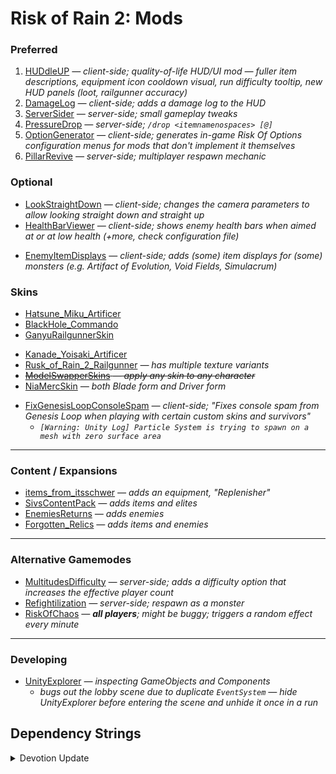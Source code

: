 # Risk of Rain 2: Mods

### Preferred
1. [HUDdleUP](https://thunderstore.io/package/itsschwer/HUDdleUP/) *— client-side; quality-of-life HUD/UI mod —  fuller item descriptions, equipment icon cooldown visual, run difficulty tooltip, new HUD panels (loot, railgunner accuracy)*
2. [DamageLog](https://thunderstore.io/package/itsschwer/DamageLog/) *— client-side; adds a damage log to the HUD*
3. [ServerSider](https://thunderstore.io/package/itsschwer/ServerSider/) *— server-side; small gameplay tweaks*
4. [PressureDrop](https://thunderstore.io/package/itsschwer/PressureDrop/) *— server-side; `/drop <itemnamenospaces> [@]`*
5. [OptionGenerator](https://thunderstore.io/package/6thmoon/OptionGenerator/) *— client-side; generates in-game Risk Of Options configuration menus for mods that don't implement it themselves*
6. [PillarRevive](https://thunderstore.io/package/Thrayonlosa/PillarRevive/) *— server-side; multiplayer respawn mechanic*

### Optional
- [LookStraightDown](https://thunderstore.io/package/HIFU/LookStraightDown/) *— client-side; changes the camera parameters to allow looking straight down and straight up*
- [HealthBarViewer](https://thunderstore.io/package/6thmoon/HealthBarViewer/) *— client-side; shows enemy health bars when aimed at or at low health (+more, check configuration file)*
<!--  -->
- [EnemyItemDisplays](https://thunderstore.io/package/TheTimesweeper/EnemyItemDisplays/) — *client-side; adds (some) item displays for (some) monsters (e.g. Artifact of Evolution, Void Fields, Simulacrum)*

### Skins
- [Hatsune_Miku_Artificer](https://thunderstore.io/package/SussyBnuuy/Hatsune_Miku_Artificer/)
- [BlackHole_Commando](https://thunderstore.io/package/FantomAs/BlackHole_Commando/)
- [GanyuRailgunnerSkin](https://thunderstore.io/package/HitagiTzuyu/GanyuRailgunnerSkin/)
<!--  -->
- [Kanade_Yoisaki_Artificer](https://thunderstore.io/package/KanadeFan/Kanade_Yoisaki_Artificer/)
- [Rusk_of_Rain_2_Railgunner](https://thunderstore.io/package/House_of_Judo/Rusk_of_Rain_2_Railgunner/) *— has multiple texture variants*
- ~~[ModelSwapperSkins](https://thunderstore.io/package/Goorakh/ModelSwapperSkins/) *— apply any skin to any character*~~
- [NiaMercSkin](https://thunderstore.io/package/mwmw/NiaMercSkin/) *— both Blade form and Driver form*
<!--  -->
- [FixGenesisLoopConsoleSpam](https://thunderstore.io/package/Moffein/FixGenesisLoopConsoleSpam/) *— client-side; "Fixes console spam from Genesis Loop when playing with certain custom skins and survivors"*
    - *`[Warning: Unity Log] Particle System is trying to spawn on a mesh with zero surface area`*

----

### Content / Expansions
- [items_from_itsschwer](https://thunderstore.io/package/itsschwer/items_from_itsschwer/) *— adds an equipment, "Replenisher"*
- [SivsContentPack](https://thunderstore.io/package/Sivelos1/SivsContentPack/) *— adds items and elites*
- [EnemiesReturns](https://thunderstore.io/package/Risky_Sleeps/EnemiesReturns/) *— adds enemies*
- [Forgotten_Relics](https://thunderstore.io/package/PlasmaCore3/Forgotten_Relics/) *— adds items and enemies*

----

### Alternative Gamemodes
- [MultitudesDifficulty](https://thunderstore.io/package/6thmoon/MultitudesDifficulty/) *— server-side; adds a difficulty option that increases the effective player count*
- [Refightilization](https://thunderstore.io/package/Wonda/Refightilization/) *— server-side; respawn as a monster*
- [RiskOfChaos](https://thunderstore.io/package/Goorakh/RiskOfChaos/) *— **all players**; might be buggy; triggers a random effect every minute*

----

### Developing
- [UnityExplorer](https://thunderstore.io/package/sinai-dev/UnityExplorer/) *— inspecting GameObjects and Components*
    - *bugs out the lobby scene due to duplicate `EventSystem` — hide UnityExplorer before entering the scene and unhide it once in a run*

## Dependency Strings

<details><summary>Devotion Update</summary>

```
RiskofThunder-BepInEx_GUI-3.0.3
RiskofThunder-FixPluginTypesSerialization-1.0.4
RiskofThunder-RoR2BepInExPack-1.16.0
bbepis-BepInExPack-5.4.2115
RiskofThunder-HookGenPatcher-1.2.3
XoXFaby-BetterUI-2.8.4
SussyBnuuy-Hatsune_Miku_Artificer-1.0.1
FantomAs-BlackHole_Commando-1.0.0
KingEnderBrine-LobbySkinsFix-1.2.1
RiskofThunder-R2API_Core-5.1.0
RiskofThunder-R2API_Language-1.0.1
KingEnderBrine-ScrollableLobbyUI-1.8.0
Goorakh-ModelSwapperSkins-1.5.0
itsschwer-PressureDrop-1.3.1
RiskofThunder-R2API_ContentManagement-1.0.4
RiskofThunder-R2API_Prefab-1.0.3
Thrayonlosa-PillarRevive-1.1.0
itsschwer-DamageLog-1.2.0
sinai-dev-UnityExplorer-4.8.2
TheTimesweeper-EnemyItemDisplays-0.1.1
HitagiTzuyu-GanyuRailgunnerSkin-1.0.2
KanadeFan-Kanade_Yoisaki_Artificer-1.0.0
itsschwer-ServerSider-1.3.0
6thmoon-MultitudesDifficulty-0.5.1
House_of_Judo-Rusk_of_Rain_2_Railgunner-1.1.1
mwmw-NiaMercSkin-1.1.0
itsschwer-eater-0.0.0
Nuxlar-CoolerStages-1.9.3
```

</details>
